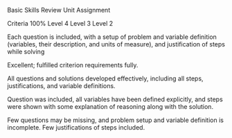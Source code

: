 Basic Skills Review Unit Assignment

Criteria
100%
Level 4
Level 3
Level 2

Each question is included, with a setup of problem and variable definition (variables, their description, and units of measure), and justification of steps while solving

Excellent; fulfilled criterion requirements fully.

All questions and solutions developed effectively, including all steps, justifications, and variable definitions.

Question was included, all variables have been defined explicitly, and steps were shown with some explanation of reasoning along with the solution.

Few questions may be missing, and problem setup and variable definition is incomplete. Few justifications of steps included.